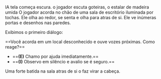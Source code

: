 lA tela começa escura. o jogador escuta goteiras, o estalar de madeira umida
O jogador acorda no chão de uma sala de escritório iluminada por tochas.
Ele olha ao redor, se senta e olha para atras de si.
Ele ve inúmeras portas e desenhos nas paredes.

Exibimos o primeiro diálogo:

==Você acorda em um local desconhecido e ouve vozes próximas. Como reage?==  
   - ==**(E)** Chamo por ajuda imediatamente.==  
   - ==**(I)** Observo em silêncio e avalio se é seguro.==  

Uma forte batida na sala atras de si o faz virar a cabeça.